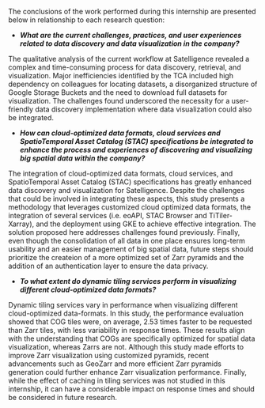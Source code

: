 The conclusions of the work performed during this internship are presented below in relationship to each research question:

-   ***What are the current challenges, practices, and user experiences related to data discovery and data visualization in the company?***

The qualitative analysis of the current workflow at Satelligence revealed a complex and time-consuming process for data discovery, retrieval, and visualization. Major inefficiencies identified by the TCA included high dependency on colleagues for locating datasets, a disorganized structure of Google Storage Buckets and the need to download full datasets for visualization. The challenges found underscored the necessity for a user-friendly data discovery implementation where data visualization could also be integrated.

-   ***How can cloud-optimized data formats, cloud services and SpatioTemporal Asset Catalog (STAC) specifications be integrated to enhance the process and experiences of discovering and visualizing big spatial data within the company?***

The integration of cloud-optimized data formats, cloud services, and SpatioTemporal Asset Catalog (STAC) specifications has greatly enhanced data discovery and visualization for Satelligence. Despite the challenges that could be involved in integrating these aspects, this study presents a methodology that leverages customized cloud optimized data formats, the integration of several services (i.e. eoAPI, STAC Browser and TiTiler-Xarray), and the deployment using GKE to achieve effective integration. The solution proposed here addresses challenges found previously. Finally, even though the consolidation of all data in one place ensures long-term usability and an easier management of big spatial data, future steps should prioritize the createion of a more optimized set of Zarr pyramids and the addition of an authentication layer to ensure the data privacy.

-   ***To what extent do dynamic tiling services perform in visualizing different cloud-optimized data formats?***

Dynamic tiling services vary in performance when visualizing different cloud-optimized data-formats. In this study, the performance evaluation showed that COG tiles were, on average, 2.53 times faster to be requested than Zarr tiles, with less variability in response times. These results align with the understanding that COGs are specifically optimized for spatial data visualization, whereas Zarrs are not. Although this study made efforts to improve Zarr visualization using customized pyramids, recent advancements such as GeoZarr and more efficient Zarr pyramids generation could further enhance Zarr visualization performance. Finally, while the effect of caching in tiling services was not studied in this internship, it can have a considerable impact on response times and should be considered in future research.
